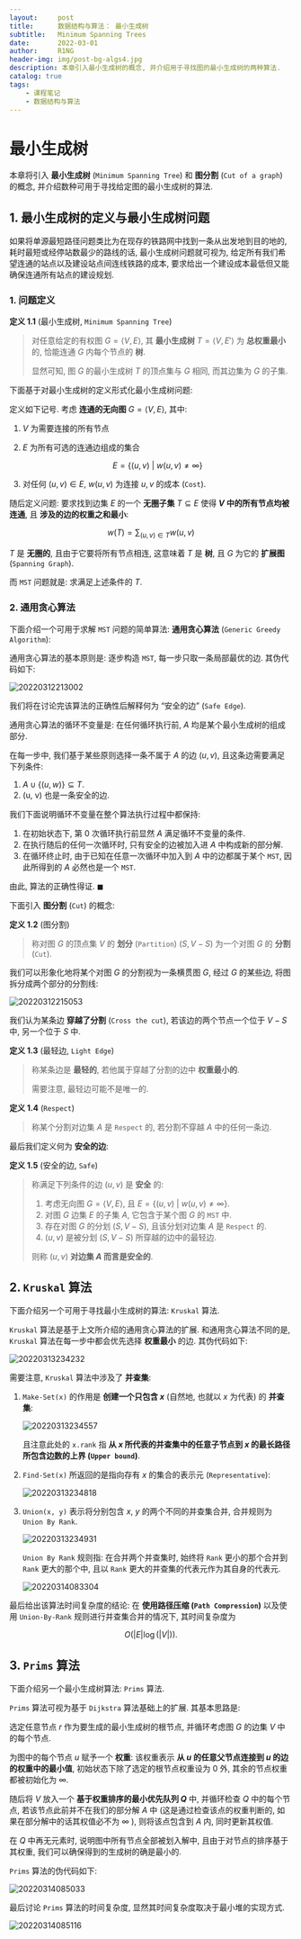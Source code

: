 ```yaml
---
layout:     post
title:      数据结构与算法： 最小生成树
subtitle:   Minimum Spanning Trees
date:       2022-03-01
author:     R1NG
header-img: img/post-bg-algs4.jpg
description: 本章引入最小生成树的概念, 并介绍用于寻找图的最小生成树的两种算法.
catalog: true
tags:
    - 课程笔记
    - 数据结构与算法
---
```


# 最小生成树

本章将引入 **最小生成树** (`Minimum Spanning Tree`) 和 **图分割** (`Cut of a graph`) 的概念, 并介绍数种可用于寻找给定图的最小生成树的算法. 

## 1. 最小生成树的定义与最小生成树问题

如果将单源最短路径问题类比为在现存的铁路网中找到一条从出发地到目的地的, 耗时最短或经停站数最少的路线的话, 最小生成树问题就可视为, 给定所有我们希望连通的站点以及建设站点间连线铁路的成本, 要求给出一个建设成本最低但又能确保连通所有站点的建设规划. 

### 1. 问题定义

**定义 1.1** (最小生成树, `Minimum Spanning Tree`)
> 对任意给定的有权图 $G = \langle V, E\rangle$, 其 **最小生成树** $T = \langle V, E' \rangle$ 为 **总权重最小** 的, 恰能连通 $G$ 内每个节点的 **树**. 
> 
> 显然可知, 图 $G$ 的最小生成树 $T$ 的顶点集与 $G$ 相同, 而其边集为 $G$ 的子集.

下面基于对最小生成树的定义形式化最小生成树问题:

定义如下记号. 考虑 **连通的无向图** $G = \langle V, E\rangle$, 其中:

1. $V$ 为需要连接的所有节点
2. $E$ 为所有可选的连通边组成的集合
   
   $$E = \{(u, v) ~ \vert ~ w(u, v) \neq \infty\}$$

3. 对任何 $(u, v) \in E$, $w(u, v)$ 为连接 $u, v$ 的成本 (`Cost`).

随后定义问题: 要求找到边集 $E$ 的一个 **无圈子集** $T \subseteq E$ 使得 **$V$ 中的所有节点均被连通**, 且 **涉及的边的权重之和最小**:

$$w(T) = \sum_{(u, v) \in T} w(u, v)$$

$T$ 是 **无圈的**, 且由于它要将所有节点相连, 这意味着 $T$ 是 **树**, 且 $G$ 为它的 **扩展图** (`Spanning Graph`).

而 `MST` 问题就是: 求满足上述条件的 $T$.

### 2. 通用贪心算法

下面介绍一个可用于求解 `MST` 问题的简单算法: **通用贪心算法** (`Generic Greedy Algorithm`):

通用贪心算法的基本原则是: 逐步构造 `MST`, 每一步只取一条局部最优的边. 其伪代码如下:

![20220312213002](https://cdn.jsdelivr.net/gh/KirisameR/KirisameR.github.io/img/blogpost_images/20220312213002.png)

我们将在讨论完该算法的正确性后解释何为 “安全的边” (`Safe Edge`).

通用贪心算法的循环不变量是: 在任何循环执行前, $A$ 均是某个最小生成树的组成部分. 

在每一步中, 我们基于某些原则选择一条不属于 $A$ 的边 $(u, v)$, 且这条边需要满足下列条件:

1. $A \cup \{(u, w)\} \subseteq T$.
2. (u, v) 也是一条安全的边.

我们下面说明循环不变量在整个算法执行过程中都保持:

1. 在初始状态下, 第 $0$ 次循环执行前显然 $A$ 满足循环不变量的条件.
2. 在执行随后的任何一次循环时, 只有安全的边被加入进 $A$ 中构成新的部分解.
3. 在循环终止时, 由于已知在任意一次循环中加入到 $A$ 中的边都属于某个 `MST`, 因此所得到的 $A$ 必然也是一个 `MST`.

由此, 算法的正确性得证. $\blacksquare$

下面引入 **图分割** (`Cut`) 的概念:

**定义 1.2** (图分割)
> 称对图 $G$ 的顶点集 $V$ 的 **划分** (`Partition`) $(S, V-S)$ 为一个对图 $G$ 的 **分割** (`Cut`). 

我们可以形象化地将某个对图 $G$ 的分割视为一条横贯图 $G$, 经过 $G$ 的某些边, 将图拆分成两个部分的分割线:

![20220312215053](https://cdn.jsdelivr.net/gh/KirisameR/KirisameR.github.io/img/blogpost_images/20220312215053.png)

我们认为某条边 **穿越了分割** (`Cross the cut`), 若该边的两个节点一个位于 $V-S$ 中, 另一个位于 $S$ 中. 

**定义 1.3** (最轻边, `Light Edge`)
> 称某条边是 **最轻的**, 若他属于穿越了分割的边中 **权重最小的**.
> 
> 需要注意, 最轻边可能不是唯一的.

**定义 1.4** (`Respect`)
> 称某个分割对边集 $A$ 是 `Respect` 的, 若分割不穿越 $A$ 中的任何一条边. 

最后我们定义何为 **安全的边**:

**定义 1.5** (安全的边, `Safe`)
> 称满足下列条件的边 $(u, v)$ 是 **安全** 的:
> 1. 考虑无向图 $G = \langle V, E \rangle$, 且 $E = \{(u, v) ~ \vert ~ w(u, v) \neq \infty\}$.
> 2. 对图 $G$ 边集 $E$ 的子集 $A$, 它包含于某个图 $G$ 的 `MST` 中.
> 3. 存在对图 $G$ 的分划 $(S, V-S)$, 且该分划对边集 $A$ 是 `Respect` 的.
> 4. $(u,v)$ 是被分划 $(S, V-S)$ 所穿越的边中的最轻边.
>
> 则称 $(u, v)$ **对边集 $A$ 而言是安全的**.

## 2. `Kruskal` 算法

下面介绍另一个可用于寻找最小生成树的算法: `Kruskal` 算法. 

`Kruskal` 算法是基于上文所介绍的通用贪心算法的扩展. 和通用贪心算法不同的是, `Kruskal` 算法在每一步中都会优先选择 **权重最小** 的边. 其伪代码如下:

![20220313234232](https://cdn.jsdelivr.net/gh/KirisameR/KirisameR.github.io/img/blogpost_images/20220313234232.png)

需要注意, `Kruskal` 算法中涉及了 **并查集**:

1. `Make-Set(x)` 的作用是 **创建一个只包含 $x$** (自然地, 也就以 $x$ 为代表) 的 **并查集**:
   
    ![20220313234557](https://cdn.jsdelivr.net/gh/KirisameR/KirisameR.github.io/img/blogpost_images/20220313234557.png)
    
    且注意此处的 `x.rank` 指 **从 $x$ 所代表的并查集中的任意子节点到 $x$ 的最长路径所包含边数的上界 (`Upper bound`)**.
    
2. `Find-Set(x)` 所返回的是指向存有 $x$ 的集合的表示元 (`Representative`):

    ![20220313234818](https://cdn.jsdelivr.net/gh/KirisameR/KirisameR.github.io/img/blogpost_images/20220313234818.png)

3. `Union(x, y)` 表示将分别包含 $x$, $y$ 的两个不同的并查集合并, 合并规则为 `Union By Rank`.

    ![20220313234931](https://cdn.jsdelivr.net/gh/KirisameR/KirisameR.github.io/img/blogpost_images/20220313234931.png)

    `Union By Rank` 规则指: 在合并两个并查集时, 始终将 `Rank` 更小的那个合并到 `Rank` 更大的那个中, 且以 `Rank` 更大的并查集的代表元作为其自身的代表元. 

    ![20220314083304](https://cdn.jsdelivr.net/gh/KirisameR/KirisameR.github.io/img/blogpost_images/20220314083304.png)

最后给出该算法时间复杂度的结论: 在 **使用路径压缩 (`Path Compression`)** 以及使用 `Union-By-Rank` 规则进行并查集合并的情况下, 其时间复杂度为 

$$O(\vert E\vert \log(\vert V\vert)).$$

## 3. `Prims` 算法

下面介绍另一个最小生成树算法: `Prims` 算法. 

`Prims` 算法可视为基于 `Dijkstra` 算法基础上的扩展. 其基本思路是: 

选定任意节点 $r$ 作为要生成的最小生成树的根节点, 并循环考虑图 $G$ 的边集 $V$ 中的每个节点. 

为图中的每个节点 $u$ 赋予一个 **权重**: 该权重表示 **从 $u$ 的任意父节点连接到 $u$ 的边的权重中的最小值**, 初始状态下除了选定的根节点权重设为 $0$ 外, 其余的节点权重都被初始化为 $\infty$. 

随后将 $V$ 放入一个 **基于权重排序的最小优先队列 $Q$** 中, 并循环检查 $Q$ 中的每个节点, 若该节点此前并不在我们的部分解 $A$ 中 (这是通过检查该点的权重判断的, 如果在部分解中的话其权值必不为 $\infty$ ), 则将该点包含到 $A$ 内, 同时更新其权值. 

在 $Q$ 中再无元素时, 说明图中所有节点全部被划入解中, 且由于对节点的排序基于其权重, 我们可以确保得到的生成树的确是最小的. 

`Prims` 算法的伪代码如下:

![20220314085033](https://cdn.jsdelivr.net/gh/KirisameR/KirisameR.github.io/img/blogpost_images/20220314085033.png)

最后讨论 `Prims` 算法的时间复杂度, 显然其时间复杂度取决于最小堆的实现方式.

![20220314085116](https://cdn.jsdelivr.net/gh/KirisameR/KirisameR.github.io/img/blogpost_images/20220314085116.png)
